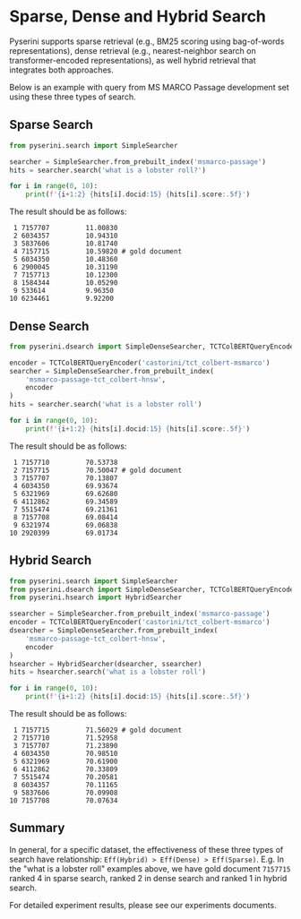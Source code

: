 # Sparse, Dense and Hybrid Search
Pyserini supports sparse retrieval (e.g., BM25 scoring using bag-of-words representations), 
dense retrieval (e.g., nearest-neighbor search on transformer-encoded representations), 
as well hybrid retrieval that integrates both approaches. 

Below is an example with query from MS MARCO Passage development set using these three types of search.

## Sparse Search
```python
from pyserini.search import SimpleSearcher

searcher = SimpleSearcher.from_prebuilt_index('msmarco-passage')
hits = searcher.search('what is a lobster roll?')

for i in range(0, 10):
    print(f'{i+1:2} {hits[i].docid:15} {hits[i].score:.5f}')
```

The result should be as follows:
```
 1 7157707         11.00830
 2 6034357         10.94310
 3 5837606         10.81740
 4 7157715         10.59820 # gold document
 5 6034350         10.48360
 6 2900045         10.31190
 7 7157713         10.12300
 8 1584344         10.05290
 9 533614          9.96350
10 6234461         9.92200
```

## Dense Search
```python
from pyserini.dsearch import SimpleDenseSearcher, TCTColBERTQueryEncoder

encoder = TCTColBERTQueryEncoder('castorini/tct_colbert-msmarco')
searcher = SimpleDenseSearcher.from_prebuilt_index(
    'msmarco-passage-tct_colbert-hnsw',
    encoder
)
hits = searcher.search('what is a lobster roll')

for i in range(0, 10):
    print(f'{i+1:2} {hits[i].docid:15} {hits[i].score:.5f}')
```

The result should be as follows:

```
 1 7157710         70.53738
 2 7157715         70.50047 # gold document
 3 7157707         70.13807
 4 6034350         69.93674
 5 6321969         69.62680
 6 4112862         69.34589
 7 5515474         69.21361
 8 7157708         69.08414
 9 6321974         69.06838
10 2920399         69.01734
```

## Hybrid Search
```python
from pyserini.search import SimpleSearcher
from pyserini.dsearch import SimpleDenseSearcher, TCTColBERTQueryEncoder
from pyserini.hsearch import HybridSearcher

ssearcher = SimpleSearcher.from_prebuilt_index('msmarco-passage')
encoder = TCTColBERTQueryEncoder('castorini/tct_colbert-msmarco')
dsearcher = SimpleDenseSearcher.from_prebuilt_index(
    'msmarco-passage-tct_colbert-hnsw',
    encoder
)
hsearcher = HybridSearcher(dsearcher, ssearcher)
hits = hsearcher.search('what is a lobster roll')

for i in range(0, 10):
    print(f'{i+1:2} {hits[i].docid:15} {hits[i].score:.5f}')
```

The result should be as follows:
```
 1 7157715         71.56029 # gold document
 2 7157710         71.52958
 3 7157707         71.23890
 4 6034350         70.98510
 5 6321969         70.61900
 6 4112862         70.33809
 7 5515474         70.20581
 8 6034357         70.11165
 9 5837606         70.09908
10 7157708         70.07634
```

## Summary
In general, for a specific dataset, the effectiveness of these three types of search
have relationship: `Eff(Hybrid) > Eff(Dense) > Eff(Sparse)`. E.g. In the "what is a lobster roll"
examples above, we have gold document `7157715` ranked 4 in sparse search, ranked 2 in dense search
and ranked 1 in hybrid search.

For detailed experiment results, please see our experiments documents.